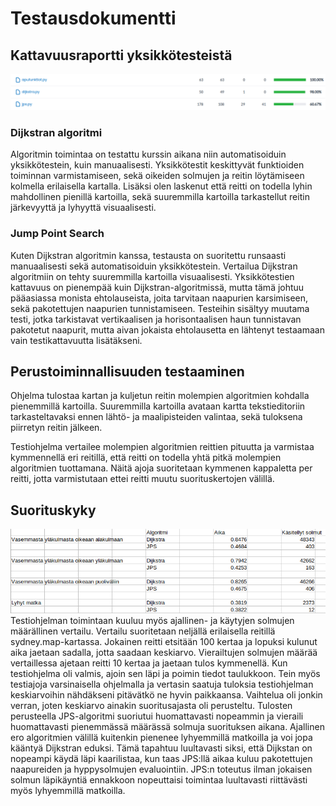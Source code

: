 # Testausdokumentti
## Kattavuusraportti yksikkötesteistä
![testikattavuus](https://github.com/henriimmonen/shortestroute/blob/main/dokumentaatio/kuvat/testikattavuus_lopullinen.png)

### Dijkstran algoritmi
Algoritmin toimintaa on testattu kurssin aikana niin automatisoiduin yksikkötestein, kuin manuaalisesti. Yksikkötestit keskittyvät funktioiden toiminnan varmistamiseen, sekä oikeiden solmujen ja reitin löytämiseen kolmella erilaisella kartalla. Lisäksi olen laskenut että reitti on todella lyhin mahdollinen pienillä kartoilla, sekä suuremmilla kartoilla tarkastellut reitin järkevyyttä ja lyhyyttä visuaalisesti.

### Jump Point Search
Kuten Dijkstran algoritmin kanssa, testausta on suoritettu runsaasti manuaalisesti sekä automatisoiduin yksikkötestein. Vertailua Dijkstran algoritmiin on tehty suuremmilla kartoilla visuaalisesti. Yksikkötestien kattavuus on pienempää kuin Dijkstran-algoritmissä, mutta tämä johtuu pääasiassa monista ehtolauseista, joita tarvitaan naapurien karsimiseen, sekä pakotettujen naapurien tunnistamiseen. Testeihin sisältyy muutama testi, jotka tarkistavat vertikaalisen ja horisontaalisen haun tunnistavan pakotetut naapurit, mutta aivan jokaista ehtolausetta en lähtenyt testaamaan vain testikattavuutta lisätäkseni.  

## Perustoiminnallisuuden testaaminen
Ohjelma tulostaa kartan ja kuljetun reitin molempien algoritmien kohdalla pienemmillä kartoilla. Suuremmilla kartoilla avataan kartta tekstieditoriin tarkasteltavaksi ennen lähtö- ja maalipisteiden valintaa, sekä tuloksena piirretyn reitin jälkeen.  

Testiohjelma vertailee molempien algoritmien reittien pituutta ja varmistaa kymmennellä eri reitillä, että reitti on todella yhtä pitkä molempien algoritmien tuottamana. Näitä ajoja suoritetaan kymmenen kappaletta per reitti, jotta varmistutaan ettei reitti muutu suorituskertojen välillä.  

## Suorituskyky
![algoritmien vertailu](https://github.com/henriimmonen/shortestroute/blob/main/dokumentaatio/kuvat/tilasto.png)  
Testiohjelman toimintaan kuuluu myös ajallinen- ja käytyjen solmujen määrällinen vertailu. Vertailu suoritetaan neljällä erilaisella reitillä sydney.map-kartassa. Jokainen reitti etsitään 100 kertaa ja lopuksi kulunut aika jaetaan sadalla, jotta saadaan keskiarvo. Vierailtujen solmujen määrää vertaillessa ajetaan reitti 10 kertaa ja jaetaan tulos kymmenellä. Kun testiohjelma oli valmis, ajoin sen läpi ja poimin tiedot taulukkoon. Tein myös testiajoja varsinaisella ohjelmalla ja vertasin saatuja tuloksia testiohjelman keskiarvoihin nähdäkseni pitävätkö ne hyvin paikkaansa. Vaihtelua oli jonkin verran, joten keskiarvo ainakin suoritusajasta oli perusteltu. Tulosten perusteella JPS-algoritmi suoriutui huomattavasti nopeammin ja vieraili huomattavasti pienemmässä määrässä solmuja suorituksen aikana. Ajallinen ero algoritmien välillä kuitenkin pienenee lyhyemmillä matkoilla ja voi jopa kääntyä Dijkstran eduksi. Tämä tapahtuu luultavasti siksi, että Dijkstan on nopeampi käydä läpi kaarilistaa, kun taas JPS:llä aikaa kuluu pakotettujen naapureiden ja hyppysolmujen evaluointiin. JPS:n toteutus ilman jokaisen solmun läpikäyntiä ennakkoon nopeuttaisi toimintaa luultavasti riittävästi myös lyhyemmillä matkoilla.
